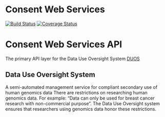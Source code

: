 Consent Web Services
====================

[![Build Status](https://travis-ci.com/broadinstitute/consent.svg?token=3ve6QNemvC5zpJzsoKzf&branch=develop)](https://travis-ci.com/broadinstitute/consent) [![Coverage Status](https://coveralls.io/repos/github/broadinstitute/consent/badge.svg?branch=develop&t=ThluHs)](https://coveralls.io/github/broadinstitute/consent?branch=develop)

# Consent Web Services API

The primary API layer for the Data Use Oversight System [DUOS](https://github.com/broadinstitute/consent-ui)

## Data Use Oversight System

A semi-automated management service for compliant secondary use of human genomics data
There are restrictions on researching human genomics data. For example: “Data can only be used for breast cancer research with non-commercial purpose”.
The Data Use Oversight system ensures that researchers using genomics data honor these restrictions.
